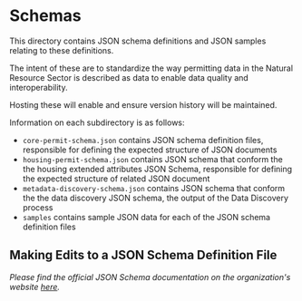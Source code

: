 # Schemas

This directory contains JSON schema definitions and JSON samples relating to these definitions. 

The intent of these are to standardize the way permitting data in the Natural Resource Sector is described as data to enable data quality and interoperability.

Hosting these will enable and ensure version history will be maintained.

Information on each subdirectory is as follows:

- `core-permit-schema.json` contains JSON schema definition files, responsible for defining the expected structure of JSON documents
- `housing-permit-schema.json` contains JSON schema that conform the the housing extended attributes JSON Schema, responsible for defining the expected structure of related JSON document
- `metadata-discovery-schema.json` contains JSON schema that conform the the data discovery JSON schema, the output of the Data Discovery process
- `samples` contains sample JSON data for each of the JSON schema definition files

## Making Edits to a JSON Schema Definition File

_Please find the official JSON Schema documentation on the organization's website [here](https://json-schema.org/)._
